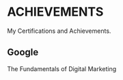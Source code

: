 # ACHIEVEMENTS
 My Certifications and Achievements.

## Google
 The Fundamentals of Digital Marketing
